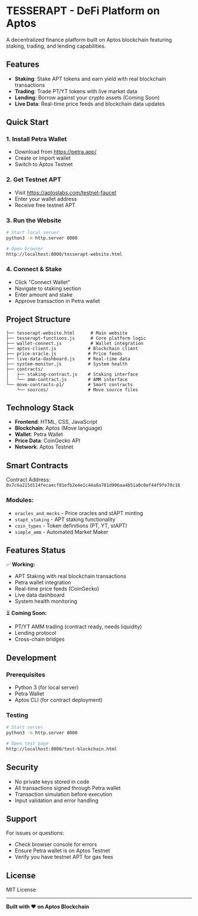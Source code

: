 # TESSERAPT - DeFi Platform on Aptos

A decentralized finance platform built on Aptos blockchain featuring staking, trading, and lending capabilities.

## Features

- **Staking**: Stake APT tokens and earn yield with real blockchain transactions
- **Trading**: Trade PT/YT tokens with live market data
- **Lending**: Borrow against your crypto assets (Coming Soon)
- **Live Data**: Real-time price feeds and blockchain data updates

## Quick Start

### 1. Install Petra Wallet
- Download from https://petra.app/
- Create or import wallet
- Switch to Aptos Testnet

### 2. Get Testnet APT
- Visit https://aptoslabs.com/testnet-faucet
- Enter your wallet address
- Receive free testnet APT

### 3. Run the Website
```bash
# Start local server
python3 -m http.server 8000

# Open browser
http://localhost:8000/tesserapt-website.html
```

### 4. Connect & Stake
- Click "Connect Wallet"
- Navigate to staking section
- Enter amount and stake
- Approve transaction in Petra wallet

## Project Structure

```
├── tesserapt-website.html      # Main website
├── tesserapt-functions.js      # Core platform logic
├── wallet-connect.js           # Wallet integration
├── aptos-client.js            # Blockchain client
├── price-oracle.js            # Price feeds
├── live-data-dashboard.js     # Real-time data
├── system-monitor.js          # System health
├── contracts/
│   ├── staking-contract.js    # Staking interface
│   └── amm-contract.js        # AMM interface
└── move-contracts-p1/         # Smart contracts
    └── sources/               # Move source files
```

## Technology Stack

- **Frontend**: HTML, CSS, JavaScript
- **Blockchain**: Aptos (Move language)
- **Wallet**: Petra Wallet
- **Price Data**: CoinGecko API
- **Network**: Aptos Testnet

## Smart Contracts

Contract Address: `0x7c6a215d114fecaecf81efb2e4e1c44a8a781d906aa4b51a0c0ef44f9fe70c16`

### Modules:
- `oracles_and_mocks` - Price oracles and stAPT minting
- `stapt_staking` - APT staking functionality
- `coin_types` - Token definitions (PT, YT, stAPT)
- `simple_amm` - Automated Market Maker

## Features Status

✅ **Working:**
- APT Staking with real blockchain transactions
- Petra wallet integration
- Real-time price feeds (CoinGecko)
- Live data dashboard
- System health monitoring

⏳ **Coming Soon:**
- PT/YT AMM trading (contract ready, needs liquidity)
- Lending protocol
- Cross-chain bridges

## Development

### Prerequisites
- Python 3 (for local server)
- Petra Wallet
- Aptos CLI (for contract deployment)

### Testing
```bash
# Start server
python3 -m http.server 8000

# Open test page
http://localhost:8000/test-blockchain.html
```

## Security

- No private keys stored in code
- All transactions signed through Petra wallet
- Transaction simulation before execution
- Input validation and error handling

## Support

For issues or questions:
- Check browser console for errors
- Ensure Petra wallet is on Aptos Testnet
- Verify you have testnet APT for gas fees

## License

MIT License

---

**Built with ❤️ on Aptos Blockchain**
